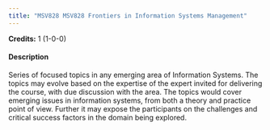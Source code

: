 ```yaml
---
title: "MSV828 MSV828 Frontiers in Information Systems Management"
---
```

**Credits:** 1 (1-0-0)

#### Description
Series of focused topics in any emerging area of Information Systems. The topics may evolve based on the expertise of the expert invited for delivering the course, with due discussion with the area. The topics would cover emerging issues in information systems, from both a theory and practice point of view. Further it may expose the participants on the challenges and critical success factors in the domain being explored.